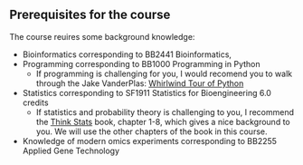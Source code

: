 ## Prerequisites for the course

The course reuires some background knowledge:
 * Bioinformatics corresponding to BB2441 Bioinformatics,
 * Programming corresponding to BB1000 Programming in Python
    - If programming is challenging for you, I would recomend you to walk through  the Jake VanderPlas: [Whirlwind Tour of Python]( http://nbviewer.jupyter.org/github/jakevdp/WhirlwindTourOfPython/blob/master/Index.ipynb)  
 * Statistics corresponding to SF1911 Statistics for Bioengineering 6.0 credits
   - If statistics and probability theory is challenging to you, I recommend the  [Think Stats](http://greenteapress.com/thinkstats2/html/index.html) book, chapter  1-8, which gives a nice background to you. We will use the other chapters of the book in this course.
 * Knowledge of modern omics experiments corresponding to BB2255 Applied Gene Technology
